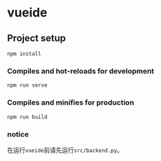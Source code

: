 # vueide

## Project setup
```
npm install
```

### Compiles and hot-reloads for development
```
npm run serve
```

### Compiles and minifies for production
```
npm run build
```

### notice

在运行`vueide`前请先运行`src/backend.py`。